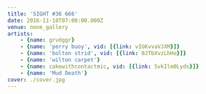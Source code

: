 ```yaml
---
title: 'SIGHT #36 666'
date: 2016-11-18T07:00:00.000Z
venue: none_gallery
artists:
    - {name: grvdggr}
    - {name: 'perry buoy', vid: [{link: vIGKvvaVJXM}]}
    - {name: 'bolton strid', vid: [{link: 0JTbXvzLhHo}]}
    - {name: 'wilton carpet'}
    - {name: cakewithcontactmic, vid: [{link: 5vkIlm0Lyds}]}
    - {name: 'Mud Death'}
cover: ./cover.jpg
---
```

